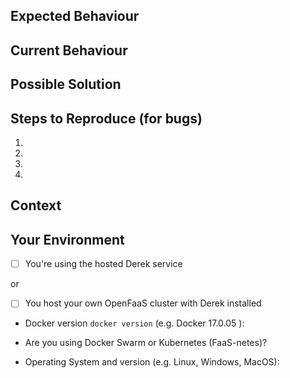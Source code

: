 <!--- Provide a general summary of the issue in the Title above -->

## Expected Behaviour
<!--- If you're describing a bug, tell us what should happen -->
<!--- If you're suggesting a change/improvement, tell us how it should work -->

## Current Behaviour
<!--- If describing a bug, tell us what happens instead of the expected behavior -->
<!--- If suggesting a change/improvement, explain the difference from current behavior -->

## Possible Solution
<!--- Not obligatory, but suggest a fix/reason for the bug, -->
<!--- or ideas how to implement the addition or change -->

## Steps to Reproduce (for bugs)
<!--- Provide a link to a live example, or an unambiguous set of steps to -->
<!--- reproduce this bug. Include code to reproduce, if relevant -->
1.
2.
3.
4.

## Context
<!--- How has this issue affected you? What are you trying to accomplish? -->
<!--- Providing context helps us come up with a solution that is most useful in the real world -->

## Your Environment

- [ ] You're using the hosted Derek service

or

- [ ] You host your own OpenFaaS cluster with Derek installed

<!--- Include as many relevant details about the environment you experienced the bug in -->
* Docker version `docker version` (e.g. Docker 17.0.05 ):

* Are you using Docker Swarm or Kubernetes (FaaS-netes)?

* Operating System and version (e.g. Linux, Windows, MacOS):
